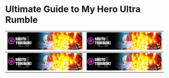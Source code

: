 # Ultimate Guide to My Hero Ultra Rumble

| <a href="/pages/quirk-skill-set/shoto-todoroki-ice-fang-wind-flame.md"><img src="/images/401.jpg" width="350" /></a> | <a href="/pages/quirk-skill-set/shoto-todoroki-ice-fang-wind-flame.md"><img src="/images/401.jpg" width="350" /></a> |
|-------------------------------------------|-------------------------------------------|
| <a href="/pages/quirk-skill-set/shoto-todoroki-ice-fang-wind-flame.md"><img src="/images/401.jpg" width="350" /></a> | <a href="/pages/quirk-skill-set/shoto-todoroki-ice-fang-wind-flame.md"><img src="/images/401.jpg" width="350" /></a> |
